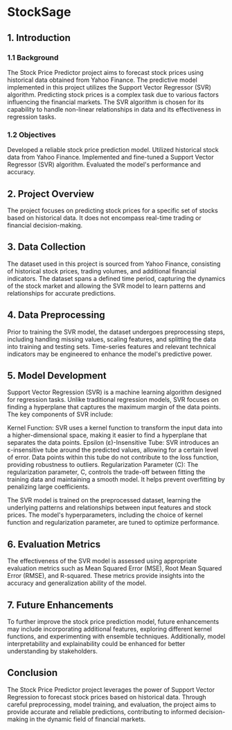 # StockSage

## 1. Introduction

### 1.1 Background
The Stock Price Predictor project aims to forecast stock prices using historical data obtained from Yahoo Finance. The predictive model implemented in this project utilizes the Support Vector Regressor (SVR) algorithm. Predicting stock prices is a complex task due to various factors influencing the financial markets. The SVR algorithm is chosen for its capability to handle non-linear relationships in data and its effectiveness in regression tasks.

### 1.2 Objectives
Developed a reliable stock price prediction model.
Utilized historical stock data from Yahoo Finance.
Implemented and fine-tuned a Support Vector Regressor (SVR) algorithm.
Evaluated the model's performance and accuracy.

## 2. Project Overview
The project focuses on predicting stock prices for a specific set of stocks based on historical data. It does not encompass real-time trading or financial decision-making.

## 3. Data Collection
The dataset used in this project is sourced from Yahoo Finance, consisting of historical stock prices, trading volumes, and additional financial indicators. The dataset spans a defined time period, capturing the dynamics of the stock market and allowing the SVR model to learn patterns and relationships for accurate predictions.

## 4. Data Preprocessing
Prior to training the SVR model, the dataset undergoes preprocessing steps, including handling missing values, scaling features, and splitting the data into training and testing sets. Time-series features and relevant technical indicators may be engineered to enhance the model's predictive power.

## 5. Model Development
Support Vector Regression (SVR) is a machine learning algorithm designed for regression tasks. Unlike traditional regression models, SVR focuses on finding a hyperplane that captures the maximum margin of the data points. The key components of SVR include:

Kernel Function: SVR uses a kernel function to transform the input data into a higher-dimensional space, making it easier to find a hyperplane that separates the data points.
Epsilon (ε)-Insensitive Tube: SVR introduces an ε-insensitive tube around the predicted values, allowing for a certain level of error. Data points within this tube do not contribute to the loss function, providing robustness to outliers.
Regularization Parameter (C): The regularization parameter, C, controls the trade-off between fitting the training data and maintaining a smooth model. It helps prevent overfitting by penalizing large coefficients.

The SVR model is trained on the preprocessed dataset, learning the underlying patterns and relationships between input features and stock prices. The model's hyperparameters, including the choice of kernel function and regularization parameter, are tuned to optimize performance.

## 6. Evaluation Metrics
The effectiveness of the SVR model is assessed using appropriate evaluation metrics such as Mean Squared Error (MSE), Root Mean Squared Error (RMSE), and R-squared. These metrics provide insights into the accuracy and generalization ability of the model.

## 7. Future Enhancements
To further improve the stock price prediction model, future enhancements may include incorporating additional features, exploring different kernel functions, and experimenting with ensemble techniques. Additionally, model interpretability and explainability could be enhanced for better understanding by stakeholders.

## Conclusion
The Stock Price Predictor project leverages the power of Support Vector Regression to forecast stock prices based on historical data. Through careful preprocessing, model training, and evaluation, the project aims to provide accurate and reliable predictions, contributing to informed decision-making in the dynamic field of financial markets.



